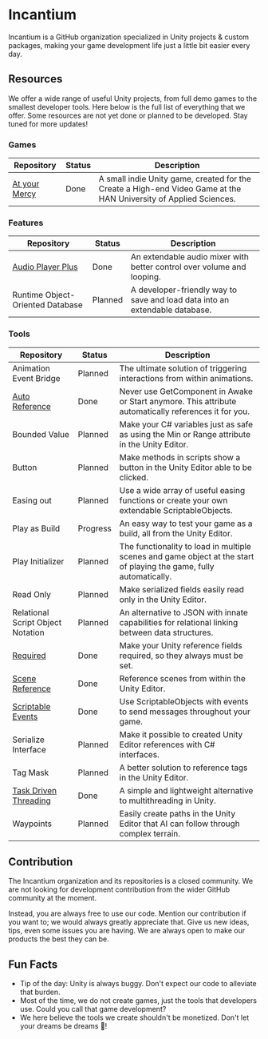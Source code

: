# Incantium

Incantium is a GitHub organization specialized in Unity projects & custom packages, making your game development life 
just a little bit easier every day.

## Resources

We offer a wide range of useful Unity projects, from full demo games to the smallest developer tools. Here below is the
full list of everything that we offer. Some resources are not yet done or planned to be developed. Stay tuned for more 
updates!

### Games

| Repository                                                  | Status | Description                                                                                                       |
|-------------------------------------------------------------|--------|-------------------------------------------------------------------------------------------------------------------|
| [At your Mercy](https://github.com/Incantium/At-your-Mercy) | Done   | A small indie Unity game, created for the Create a High-end Video Game at the HAN University of Applied Sciences. |

### Features

| Repository                                                          | Status  | Description                                                                                                |
|---------------------------------------------------------------------|---------|------------------------------------------------------------------------------------------------------------|
| [Audio Player Plus](https://github.com/Incantium/Audio-Player-Plus) | Done    | An extendable audio mixer with better control over volume and looping.                                     |
| Runtime Object-Oriented Database                                    | Planned | A developer-friendly way to save and load data into an extendable database.                                |

### Tools

| Repository                                                                  | Status   | Description                                                                                                         |
|-----------------------------------------------------------------------------|----------|---------------------------------------------------------------------------------------------------------------------|
| Animation Event Bridge                                                      | Planned  | The ultimate solution of triggering interactions from within animations.                                            |
| [Auto Reference](https://github.com/Incantium/Auto-Reference)               | Done     | Never use GetComponent in Awake or Start anymore. This attribute automatically references it for you.               |
| Bounded Value                                                               | Planned  | Make your C# variables just as safe as using the Min or Range attribute in the Unity Editor.                        |
| Button                                                                      | Planned  | Make methods in scripts show a button in the Unity Editor able to be clicked.                                       |
| Easing out                                                                  | Planned  | Use a wide array of useful easing functions or create your own extendable ScriptableObjects.                        |
| Play as Build                                                               | Progress | An easy way to test your game as a build, all from the Unity Editor.                                                |
| Play Initializer                                                            | Planned  | The functionality to load in multiple scenes and game object at the start of playing the game, fully automatically. |
| Read Only                                                                   | Planned  | Make serialized fields easily read only in the Unity Editor.                                                        |
| Relational Script Object Notation                                           | Planned  | An alternative to JSON with innate capabilities for relational linking between data structures.                     |
| [Required](https://github.com/Incantium/Required)                           | Done     | Make your Unity reference fields required, so they always must be set.                                              |
| [Scene Reference](https://github.com/Incantium/Scene-Reference)             | Done     | Reference scenes from within the Unity Editor.                                                                      |
| [Scriptable Events](https://github.com/Incantium/Scriptable-Events)         | Done     | Use ScriptableObjects with events to send messages throughout your game.                                            |
| Serialize Interface                                                         | Planned  | Make it possible to created Unity Editor references with C# interfaces.                                             |
| Tag Mask                                                                    | Planned  | A better solution to reference tags in the Unity Editor.                                                            |
| [Task Driven Threading](https://github.com/Incantium/Task-Driven-Threading) | Done     | A simple and lightweight alternative to multithreading in Unity.                                                    |
| Waypoints                                                                   | Planned  | Easily create paths in the Unity Editor that AI can follow through complex terrain.                                 |

## Contribution

The Incantium organization and its repositories is a closed community. We are not looking for development contribution
from the wider GitHub community at the moment.

Instead, you are always free to use our code. Mention our contribution if you want to; we would always greatly 
appreciate that. Give us new ideas, tips, even some issues you are having. We are always open to make our products the 
best they can be.

## Fun Facts

- Tip of the day: Unity is always buggy. Don't expect our code to alleviate that burden.
- Most of the time, we do not create games, just the tools that developers use. Could you call that game development?
- We here believe the tools we create shouldn't be monetized. Don't let your dreams be dreams 🌈!
